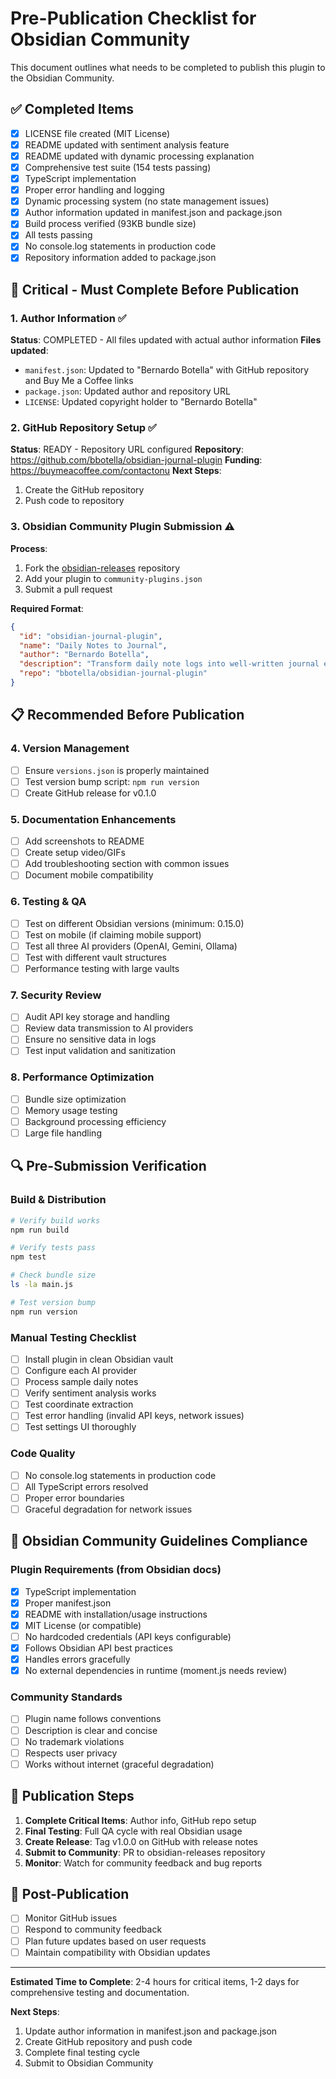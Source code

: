 # Pre-Publication Checklist for Obsidian Community

This document outlines what needs to be completed to publish this plugin to the Obsidian Community.

## ✅ **Completed Items**
- [x] LICENSE file created (MIT License)
- [x] README updated with sentiment analysis feature
- [x] README updated with dynamic processing explanation
- [x] Comprehensive test suite (154 tests passing)
- [x] TypeScript implementation
- [x] Proper error handling and logging
- [x] Dynamic processing system (no state management issues)
- [x] Author information updated in manifest.json and package.json
- [x] Build process verified (93KB bundle size)
- [x] All tests passing
- [x] No console.log statements in production code
- [x] Repository information added to package.json

## 🚨 **Critical - Must Complete Before Publication**

### 1. **Author Information** ✅
**Status**: COMPLETED - All files updated with actual author information
**Files updated**:
- `manifest.json`: Updated to "Bernardo Botella" with GitHub repository and Buy Me a Coffee links
- `package.json`: Updated author and repository URL
- `LICENSE`: Updated copyright holder to "Bernardo Botella"

### 2. **GitHub Repository Setup** ✅
**Status**: READY - Repository URL configured
**Repository**: https://github.com/bbotella/obsidian-journal-plugin
**Funding**: https://buymeacoffee.com/contactonu
**Next Steps**: 
1. Create the GitHub repository 
2. Push code to repository

### 3. **Obsidian Community Plugin Submission** ⚠️
**Process**:
1. Fork the [obsidian-releases](https://github.com/obsidianmd/obsidian-releases) repository
2. Add your plugin to `community-plugins.json`
3. Submit a pull request

**Required Format**:
```json
{
  "id": "obsidian-journal-plugin",
  "name": "Daily Notes to Journal",
  "author": "Bernardo Botella",
  "description": "Transform daily note logs into well-written journal entries using AI",
  "repo": "bbotella/obsidian-journal-plugin"
}
```

## 📋 **Recommended Before Publication**

### 4. **Version Management**
- [ ] Ensure `versions.json` is properly maintained
- [ ] Test version bump script: `npm run version`
- [ ] Create GitHub release for v0.1.0

### 5. **Documentation Enhancements**
- [ ] Add screenshots to README
- [ ] Create setup video/GIFs
- [ ] Add troubleshooting section with common issues
- [ ] Document mobile compatibility

### 6. **Testing & QA**
- [ ] Test on different Obsidian versions (minimum: 0.15.0)
- [ ] Test on mobile (if claiming mobile support)
- [ ] Test all three AI providers (OpenAI, Gemini, Ollama)
- [ ] Test with different vault structures
- [ ] Performance testing with large vaults

### 7. **Security Review**
- [ ] Audit API key storage and handling
- [ ] Review data transmission to AI providers
- [ ] Ensure no sensitive data in logs
- [ ] Test input validation and sanitization

### 8. **Performance Optimization**
- [ ] Bundle size optimization
- [ ] Memory usage testing
- [ ] Background processing efficiency
- [ ] Large file handling

## 🔍 **Pre-Submission Verification**

### Build & Distribution
```bash
# Verify build works
npm run build

# Verify tests pass
npm test

# Check bundle size
ls -la main.js

# Test version bump
npm run version
```

### Manual Testing Checklist
- [ ] Install plugin in clean Obsidian vault
- [ ] Configure each AI provider
- [ ] Process sample daily notes
- [ ] Verify sentiment analysis works
- [ ] Test coordinate extraction
- [ ] Test error handling (invalid API keys, network issues)
- [ ] Test settings UI thoroughly

### Code Quality
- [ ] No console.log statements in production code
- [ ] All TypeScript errors resolved
- [ ] Proper error boundaries
- [ ] Graceful degradation for network issues

## 📖 **Obsidian Community Guidelines Compliance**

### Plugin Requirements (from Obsidian docs)
- [x] TypeScript implementation
- [x] Proper manifest.json
- [x] README with installation/usage instructions
- [x] MIT License (or compatible)
- [ ] No hardcoded credentials (API keys configurable)
- [x] Follows Obsidian API best practices
- [x] Handles errors gracefully
- [x] No external dependencies in runtime (moment.js needs review)

### Community Standards
- [ ] Plugin name follows conventions
- [ ] Description is clear and concise
- [ ] No trademark violations
- [ ] Respects user privacy
- [ ] Works without internet (graceful degradation)

## 🚀 **Publication Steps**

1. **Complete Critical Items**: Author info, GitHub repo setup
2. **Final Testing**: Full QA cycle with real Obsidian usage
3. **Create Release**: Tag v1.0.0 on GitHub with release notes
4. **Submit to Community**: PR to obsidian-releases repository
5. **Monitor**: Watch for community feedback and bug reports

## 📝 **Post-Publication**

- [ ] Monitor GitHub issues
- [ ] Respond to community feedback
- [ ] Plan future updates based on user requests
- [ ] Maintain compatibility with Obsidian updates

---

**Estimated Time to Complete**: 2-4 hours for critical items, 1-2 days for comprehensive testing and documentation.

**Next Steps**: 
1. Update author information in manifest.json and package.json
2. Create GitHub repository and push code
3. Complete final testing cycle
4. Submit to Obsidian Community